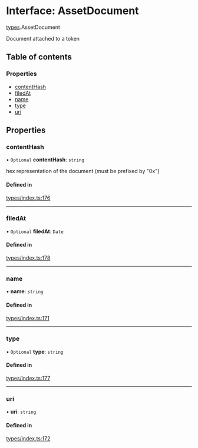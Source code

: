 # Interface: AssetDocument

[types](../wiki/types).AssetDocument

Document attached to a token

## Table of contents

### Properties

- [contentHash](../wiki/types.AssetDocument#contenthash)
- [filedAt](../wiki/types.AssetDocument#filedat)
- [name](../wiki/types.AssetDocument#name)
- [type](../wiki/types.AssetDocument#type)
- [uri](../wiki/types.AssetDocument#uri)

## Properties

### contentHash

• `Optional` **contentHash**: `string`

hex representation of the document (must be prefixed by "0x")

#### Defined in

[types/index.ts:176](https://github.com/PolymathNetwork/polymesh-sdk/blob/c37bc05d/src/types/index.ts#L176)

___

### filedAt

• `Optional` **filedAt**: `Date`

#### Defined in

[types/index.ts:178](https://github.com/PolymathNetwork/polymesh-sdk/blob/c37bc05d/src/types/index.ts#L178)

___

### name

• **name**: `string`

#### Defined in

[types/index.ts:171](https://github.com/PolymathNetwork/polymesh-sdk/blob/c37bc05d/src/types/index.ts#L171)

___

### type

• `Optional` **type**: `string`

#### Defined in

[types/index.ts:177](https://github.com/PolymathNetwork/polymesh-sdk/blob/c37bc05d/src/types/index.ts#L177)

___

### uri

• **uri**: `string`

#### Defined in

[types/index.ts:172](https://github.com/PolymathNetwork/polymesh-sdk/blob/c37bc05d/src/types/index.ts#L172)
